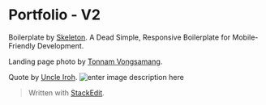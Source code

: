 # Portfolio - V2
Boilerplate by [Skeleton](http://getskeleton.com/). A Dead Simple, Responsive Boilerplate for Mobile-Friendly Development.

Landing page photo by [Tonnam Vongsamang](https://unsplash.com/@tonnam_v).

Quote by [Uncle Iroh](https://www.cbr.com/avatar-uncle-iroh-most-inspiring-quotes/). 
![enter image description here](https://lh3.googleusercontent.com/proxy/0Kq9OmUwi3hfhVmAux6qWv0WUsD1OV6K46BIaIjxDvdwW99bmFamVHGpG2xh8Pr3lRYf0yBkbbOkruqYo8nJe9VWHBC4dLDLnbMjpJB3iaEEsy7VQgW_UI9zSjCPVZVFeZgQhV04SisvQ2Q1BAzeZXt3sHEXtKHoyeuJMmrGTS56AdDRpq4pURvlSA)

> Written with [StackEdit](https://stackedit.io/).
